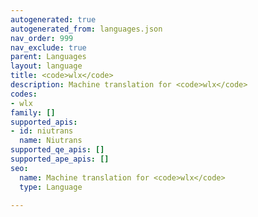 ```yaml
---
autogenerated: true
autogenerated_from: languages.json
nav_order: 999
nav_exclude: true
parent: Languages
layout: language
title: <code>wlx</code>
description: Machine translation for <code>wlx</code>
codes:
- wlx
family: []
supported_apis:
- id: niutrans
  name: Niutrans
supported_qe_apis: []
supported_ape_apis: []
seo:
  name: Machine translation for <code>wlx</code>
  type: Language

---
```


